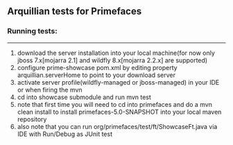 ## Arquillian tests for Primefaces


### Running tests:
--------------

1. download the server installation into your local machine(for now only jboss 7.x[mojarra 2.1] and  wildfly 8.x[mojarra 2.2.x] are supported)
2. configure prime-showcase pom.xml by editing property arquillian.serverHome to point to your download server
3. activate server profile(wildfly-managed or jboss-managed) in your IDE or when firing the mvn
4. cd into showcase submodule and run mvn test
  1. note that first time you will need to cd into primefaces and do a mvn clean install to install primefaces-5.0-SNAPSHOT into your local maven repository
  2. also note that you can run org/primefaces/test/ft/ShowcaseFt.java via IDE with Run/Debug as JUnit test  
